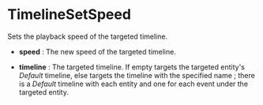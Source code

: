 # TimelineSetSpeed

Sets the playback speed of the targeted timeline.

-   **speed** : The new speed of the targeted timeline.

<!-- -->

-   **timeline** : The targeted timeline. If empty targets the targeted
    entity's *Default* timeline, else targets the timeline with the
    specified name ; there is a *Default* timeline with each entity and
    one for each event under the targeted entity.
